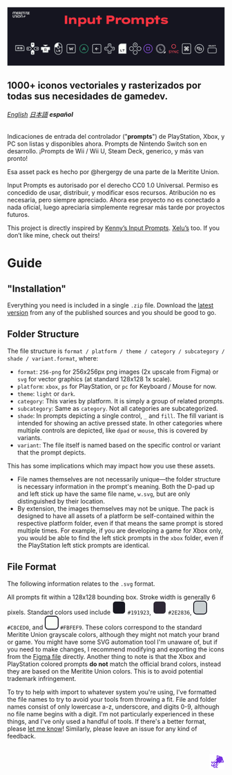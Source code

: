 <picture>
  <source media="(prefers-color-scheme: dark)" srcset="github_assets/cover_dark.png">
  <source media="(prefers-color-scheme: light)" srcset="github_assets/cover_light.png">
  <img alt="The Meritite Union's Input Prompts" src="github_assets/cover.png">
</picture>

## 1000+ iconos vectoriales y rasterizados por todas sus necesidades de gamedev.
###### [English](README.md) [日本語](README.ja-jp.md) **español**
Indicaciones de entrada del controlador ("**prompts**") de PlayStation, Xbox, y PC son listas y disponibles ahora.
Prompts de Nintendo Switch son en desarrollo.
¡Prompts de Wii / Wii U, Steam Deck, generico, y más van pronto!

Esa asset pack es hecho por @hergergy de una parte de la Meritite Union.

Input Prompts es autorisado por el derecho CC0 1.0 Universal. Permiso es concedido de usar, distribuir, y modificar esos recursos. Atribución no es necesaria, pero siempre apreciado. Ahora ese proyecto no es conectado a nada oficial, luego apreciaría simplemente regresar más tarde por proyectos futuros.

This project is directly inspired by [Kenny’s Input Prompts](https://www.kenney.nl/assets/input-prompts). [Xelu’s](https://thoseawesomeguys.com/prompts/) too. If you don’t like mine, check out theirs!

# Guide
## "Installation"
Everything you need is included in a single `.zip` file. Download the [latest version](https://github.com/meritite-union/input-prompts/releases/latest) from any of the published sources and you should be good to go. 
## Folder Structure
The file structure is `format / platform / theme / category / subcategory / shade / variant.format`, where:
- `format`: `256-png` for 256x256px png images (2x upscale from Figma) or `svg` for vector graphics (at standard 128x128 1x scale).
- `platform`: `xbox`, `ps` for PlayStation, or `pc` for Keyboard / Mouse for now.
- `theme`: `light` or `dark`.
- `category`: This varies by platform. It is simply a group of related prompts.
- `subcategory`: Same as `category`. Not all categories are subcategorized.
- `shade`: In prompts depicting a single control, `_` and `fill`. The fill variant is intended for showing an active pressed state. In other categories where multiple controls are depicted, like `dpad` or `mouse`, this is covered by variants.
- `variant`: The file itself is named based on the specific control or variant that the prompt depicts.

This has some implications which may impact how you use these assets.
- File names themselves are not necessarily unique—the folder structure is necessary information in the prompt's meaning. Both the D-pad up and left stick up have the same file name, `w.svg`, but are only distinguished by their location.
- By extension, the images themselves may not be unique. The pack is designed to have all assets of a platform be self-contained within the respective platform folder, even if that means the same prompt is stored multiple times. For example, if you are developing a game for Xbox only, you would be able to find the left stick prompts in the `xbox` folder, even if the PlayStation left stick prompts are identical.
## File Format
The following information relates to the `.svg` format.

All prompts fit within a 128x128 bounding box. Stroke width is generally 6 pixels. Standard colors used include ![#191923 HEX color representation](github_assets/191923.svg) `#191923`, ![#2E2836 HEX color representation](github_assets/2e2836.svg) `#2E2836`, ![#C8CED0 HEX color representation](github_assets/c8ced0.svg) `#C8CED0`, and ![#FBFEF9 HEX color representation](github_assets/fbfef9.svg) `#FBFEF9`. These colors correspond to the standard Meritite Union grayscale colors, although they might not match your brand or game. You might have some SVG automation tool I'm unaware of, but if you need to make changes, I recommend modifying and exporting the icons from the [Figma file](https://www.figma.com/community/file/1354930683181049242/input-prompts) directly. Another thing to note is that the Xbox and PlayStation colored prompts **do not** match the official brand colors, instead they are based on the Meritite Union colors. This is to avoid potential trademark infringement.

To try to help with import to whatever system you're using, I've formatted the file names to try to avoid your tools from throwing a fit. File and folder names consist of only lowercase a-z, underscore, and digits 0-9, although no file name begins with a digit. I'm not particularly experienced in these things, and I've only used a handful of tools. If there's a better format, please [let me know](https://github.com/meritite-union/input-prompts/issues/new)! Similarly, please leave an issue for any kind of feedback.
\
\
\
<img src="https://github.com/meritite-union/brand/blob/c0399ebfb77d66757c189edf77639b8a349f1d62/250x250.svg" width="35" height="35" alt="Meritite Union plain purple squid mascot" style="float:right;">
